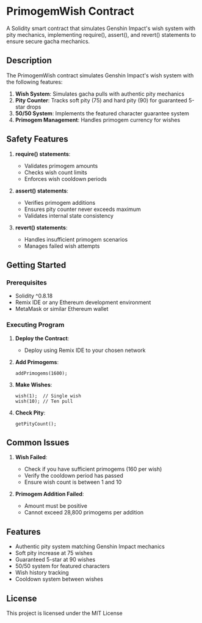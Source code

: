 # PrimogemWish Contract

A Solidity smart contract that simulates Genshin Impact's wish system with pity mechanics, implementing require(), assert(), and revert() statements to ensure secure gacha mechanics.

## Description

The PrimogemWish contract simulates Genshin Impact's wish system with the following features:

1. **Wish System**: Simulates gacha pulls with authentic pity mechanics
2. **Pity Counter**: Tracks soft pity (75) and hard pity (90) for guaranteed 5-star drops
3. **50/50 System**: Implements the featured character guarantee system
4. **Primogem Management**: Handles primogem currency for wishes

## Safety Features

1. **require() statements**:
   - Validates primogem amounts
   - Checks wish count limits
   - Enforces wish cooldown periods

2. **assert() statements**:
   - Verifies primogem additions
   - Ensures pity counter never exceeds maximum
   - Validates internal state consistency

3. **revert() statements**:
   - Handles insufficient primogem scenarios
   - Manages failed wish attempts

## Getting Started

### Prerequisites

- Solidity ^0.8.18
- Remix IDE or any Ethereum development environment
- MetaMask or similar Ethereum wallet

### Executing Program

1. **Deploy the Contract**:
   - Deploy using Remix IDE to your chosen network

2. **Add Primogems**:
   ```solidity
   addPrimogems(1600);
   ```

3. **Make Wishes**:
   ```solidity
   wish(1);  // Single wish
   wish(10); // Ten pull
   ```

4. **Check Pity**:
   ```solidity
   getPityCount();
   ```

## Common Issues

1. **Wish Failed**:
   - Check if you have sufficient primogems (160 per wish)
   - Verify the cooldown period has passed
   - Ensure wish count is between 1 and 10

2. **Primogem Addition Failed**:
   - Amount must be positive
   - Cannot exceed 28,800 primogems per addition

## Features

- Authentic pity system matching Genshin Impact mechanics
- Soft pity increase at 75 wishes
- Guaranteed 5-star at 90 wishes
- 50/50 system for featured characters
- Wish history tracking
- Cooldown system between wishes

## License

This project is licensed under the MIT License